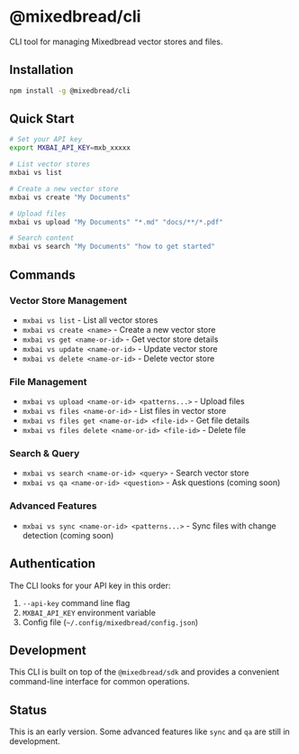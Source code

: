 # @mixedbread/cli

CLI tool for managing Mixedbread vector stores and files.

## Installation

```bash
npm install -g @mixedbread/cli
```

## Quick Start

```bash
# Set your API key
export MXBAI_API_KEY=mxb_xxxxx

# List vector stores
mxbai vs list

# Create a new vector store
mxbai vs create "My Documents"

# Upload files
mxbai vs upload "My Documents" "*.md" "docs/**/*.pdf"

# Search content
mxbai vs search "My Documents" "how to get started"
```

## Commands

### Vector Store Management

- `mxbai vs list` - List all vector stores
- `mxbai vs create <name>` - Create a new vector store
- `mxbai vs get <name-or-id>` - Get vector store details
- `mxbai vs update <name-or-id>` - Update vector store
- `mxbai vs delete <name-or-id>` - Delete vector store

### File Management

- `mxbai vs upload <name-or-id> <patterns...>` - Upload files
- `mxbai vs files <name-or-id>` - List files in vector store
- `mxbai vs files get <name-or-id> <file-id>` - Get file details
- `mxbai vs files delete <name-or-id> <file-id>` - Delete file

### Search & Query

- `mxbai vs search <name-or-id> <query>` - Search vector store
- `mxbai vs qa <name-or-id> <question>` - Ask questions (coming soon)

### Advanced Features

- `mxbai vs sync <name-or-id> <patterns...>` - Sync files with change detection (coming soon)

## Authentication

The CLI looks for your API key in this order:

1. `--api-key` command line flag
2. `MXBAI_API_KEY` environment variable
3. Config file (`~/.config/mixedbread/config.json`)

## Development

This CLI is built on top of the `@mixedbread/sdk` and provides a convenient command-line interface for common operations.

## Status

This is an early version. Some advanced features like `sync` and `qa` are still in development.